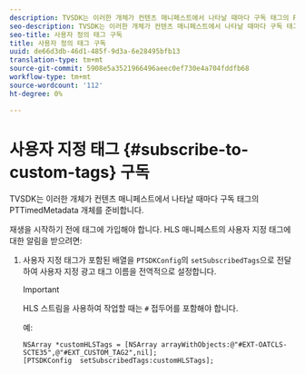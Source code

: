 ```yaml
---
description: TVSDK는 이러한 개체가 컨텐츠 매니페스트에서 나타날 때마다 구독 태그의 PTTimedMetadata 개체를 준비합니다.
seo-description: TVSDK는 이러한 개체가 컨텐츠 매니페스트에서 나타날 때마다 구독 태그의 PTTimedMetadata 개체를 준비합니다.
seo-title: 사용자 정의 태그 구독
title: 사용자 정의 태그 구독
uuid: de66d3db-46d1-485f-9d3a-6e28495bfb13
translation-type: tm+mt
source-git-commit: 5908e5a3521966496aeec0ef730e4a704fddfb68
workflow-type: tm+mt
source-wordcount: '112'
ht-degree: 0%

---
```



# 사용자 지정 태그 {#subscribe-to-custom-tags} 구독

TVSDK는 이러한 개체가 컨텐츠 매니페스트에서 나타날 때마다 구독 태그의 PTTimedMetadata 개체를 준비합니다.

재생을 시작하기 전에 태그에 가입해야 합니다.
HLS 매니페스트의 사용자 지정 태그에 대한 알림을 받으려면:

1. 사용자 지정 태그가 포함된 배열을 `PTSDKConfig`의 `setSubscribedTags`으로 전달하여 사용자 지정 광고 태그 이름을 전역적으로 설정합니다.

   >[!IMPORTANT]
   >
   >HLS 스트림을 사용하여 작업할 때는 `#` 접두어를 포함해야 합니다.

   예:

   ```
   NSArray *customHLSTags = [NSArray arrayWithObjects:@"#EXT-OATCLS-SCTE35",@"#EXT_CUSTOM_TAG2",nil]; 
   [PTSDKConfig  setSubscribedTags:customHLSTags];
   ```

